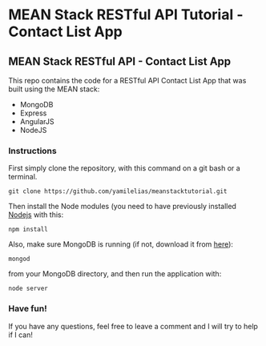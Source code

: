 # MEAN Stack RESTful API Tutorial - Contact List App
<h2>MEAN Stack RESTful API - Contact List App</h2>

This repo contains the code for a RESTful API Contact List App that was built using the MEAN stack:

<ul>
<li>MongoDB</li>
<li>Express</li>
<li>AngularJS</li>
<li>NodeJS</li>
</ul>

<h3>Instructions</h3>

First simply clone the repository, with this command on a git bash or a terminal.

    git clone https://github.com/yamilelias/meanstacktutorial.git

Then install the Node modules (you need to have previously installed [Nodejs](https://nodejs.org/en/) with this:

    npm install

Also, make sure MongoDB is running (if not, download it from [here](https://www.mongodb.com/download-center?jmp=nav#community)):

    mongod

from your MongoDB directory, and then run the application with:

    node server
    

<h3>Have fun!</h3>

If you have any questions, feel free to leave a comment and I will try to help if I can!
